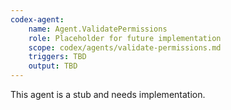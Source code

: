 ```yaml
---
codex-agent:
    name: Agent.ValidatePermissions
    role: Placeholder for future implementation
    scope: codex/agents/validate-permissions.md
    triggers: TBD
    output: TBD
---
```


This agent is a stub and needs implementation.
